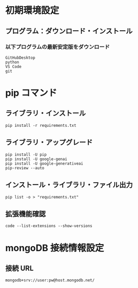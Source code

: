 # 初期環境設定

## プログラム：ダウンロード・インストール

### 以下プログラムの最新安定版をダウンロード

```
GitHubDesktop
python
VS Code
git
```

# pip コマンド

## ライブラリ・インストール

```
pip install -r requirements.txt
```

## ライブラリ・アップグレード

```
pip install -U pip
pip install -U google-genai
pip install -U google-generativeai
pip-review --auto
```

## インストール・ライブラリ・ファイル出力

```
pip list -o > "requirements.txt"
```

## 拡張機能確認

```
code --list-extensions --show-versions
```

# mongoDB 接続情報設定

## 接続 URL

```
mongodb+srv://user:pw@host.mongodb.net/
```
